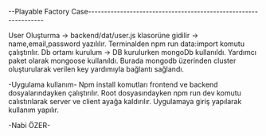 --Playable Factory Case----------------------------------------------------------------


User Oluşturma -> backend/dat/user.js klasorüne gidilir -> name,email,password yazılılır. Terminalden npm run data:import komutu çalıştırılır.
Db ortamı kurulum -> DB kurulurken mongoDb kullanıldı. Yardımcı paket olarak mongoose kullanıldı. Burada mongodb üzerinden cluster oluşturularak verilen key yardımıyla bağlantı sağlandı.

-Uygulama kullanım-
Npm install komutları frontend ve backend dosyalarındayken çalıştırılır.
Root dosyasındayken npm run dev komutu calıstırılarak server ve client ayağa kaldırılır. Uygulamaya giriş yapılarak kullanım yapılır.



-Nabi ÖZER-